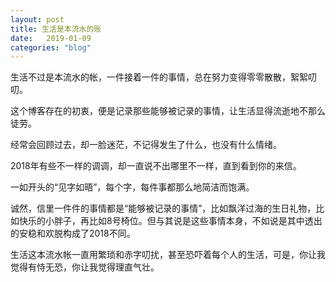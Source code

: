 ```yaml
---
layout: post
title: 生活是本流水的账
date:   2019-01-09
categories: "blog"
---
```


生活不过是本流水的帐，一件接着一件的事情，总在努力变得零零散散，絮絮叨叨。  

这个博客存在的初衷，便是记录那些能够被记录的事情，让生活显得流逝地不那么徒劳。  

经常会回顾过去，却一脸迷茫，不记得发生了什么，也没有什么情绪。  

2018年有些不一样的调调，却一直说不出哪里不一样，直到看到你的来信。  

一如开头的“见字如晤”，每个字，每件事都那么地简洁而饱满。  

诚然，信里一件件的事情都是“能够被记录的事情”，比如飘洋过海的生日礼物，比如快乐的小胖子，再比如8号椅位。但与其说是这些事情本身，不如说是其中透出的安稳和欢脱构成了2018不同。  

生活这本流水帐一直用繁琐和赤字叨扰，甚至恐吓着每个人的生活，可是，你让我觉得有恃无恐，你让我觉得理直气壮。 






